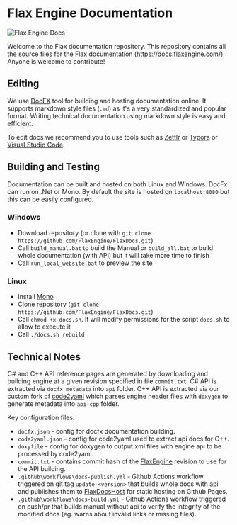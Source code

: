 # Flax Engine Documentation

![Flax Engine Docs](manual/graphics/post-effects/media/postFx.png)

Welcome to the Flax documentation repository. This repository contains all the source files for the Flax documentation (https://docs.flaxengine.com/). Anyone is welcome to contribute!

## Editing

We use [DocFX](https://github.com/dotnet/docfx) tool for building and hosting documentation online. It supports markdown style files (`.md`) as it's a very standardized and popular format. Writing technical documentation using markdown style is easy and efficient.

To edit docs we recommend you to use tools such as [Zettlr](https://www.zettlr.com/) or [Typora](https://typora.io/) or [Visual Studio Code](https://code.visualstudio.com/).

## Building and Testing

Documentation can be built and hosted on both Linux and Windows. DocFx can run on .Net or Mono. By default the site is hosted on `localhost:8080` but this can be easily configured.

### Windows

* Download repository (or clone with `git clone https://github.com/FlaxEngine/FlaxDocs.git`)
* Call `build_manual.bat` to build the Manual or `build_all.bat` to build whole documentation (with API) but it will take more time to finish
* Call `run_local_website.bat` to preview the site

### Linux

* Install [Mono](http://www.mono-project.com/docs/getting-started/install/linux/)
* Clone repository (`git clone https://github.com/FlaxEngine/FlaxDocs.git`)
* Call `chmod +x docs.sh`. It will modify permissions for the script `docs.sh` to allow to execute it
* Call `./docs.sh rebuild`

## Technical Notes

C# and C++ API reference pages are generated by downloading and building engine at a given revision specified in file `commit.txt`. C# API is extracted via `docfx metadata` into `api` folder. C++ API is extracted via our custom fork of [code2yaml](https://github.com/FlaxEngine/code2yaml) which parses engine header files with `doxygen` to generate metadata into `api-cpp` folder.

Key configuration files:
* `docfx.json` - config for docfx documentation building.
* `code2yaml.json` - config for code2yaml used to extract api docs for C++.
* `doxyfile` - config for doxygen to output xml files with engine api to be processed by code2yaml.
* `commit.txt` - contains commit hash of the [FlaxEngine](https://github.com/FlaxEngine/FlaxEngine) revision to use for the API building.
* `.github\workflows\docs-publish.yml` - Github Actions workflow triggered on git tag `update-<version>` that builds whole docs with api and publishes them to [FlaxDocsHost](https://github.com/FlaxEngine/FlaxDocsHost) for static hosting on Github Pages.
* `.github\workflows\docs-build.yml` - Github Actions workflow triggered on push/pr that builds manual without api to verify the integrity of the modified docs (eg. warns about invalid links or missing files).
